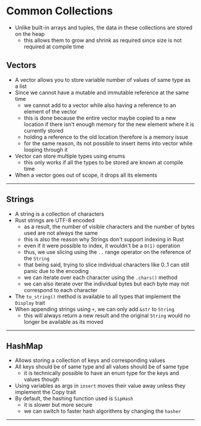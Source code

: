 # Common Collections

- Unlike built-in arrays and tuples, the data in these collections are stored on the heap
  - this allows them to grow and shrink as required since size is not required at compile time

## Vectors

- A vector allows you to store variable number of values of same type as a list
- Since we cannot have a mutable and immutable reference at the same time
  - we cannot add to a vector while also having a reference to an element of the vector
  - this is done because the entire vector maybe copied to a new location if there isn't enough memory for the new element where it is currently stored
  - holding a reference to the old location therefore is a memory issue
  - for the same reason, its not possible to insert items into vector while looping through it
- Vector can store multiple types using enums
  - this only works if all the types to be stored are known at compile time
- When a vector goes out of scope, it drops all its elements

---

## Strings

- A string is a collection of characters
- Rust strings are UTF-8 encoded
  - as a result, the number of visible characters and the number of bytes used are not always the same
  - this is also the reason why Strings don't support indexing in Rust
  - even if it were possible to index, it wouldn't be a `O(1)` operation
  - thus, we use slicing using the `..` range operator on the reference of the `String`
  - that being said, trying to slice individual characters like 0..1 can still panic due to the encoding
  - we can iterate over each character using the `.chars()` method
  - we can also iterate over the individual bytes but each byte may not correspond to each character
- The `to_string()` method is available to all types that implement the `Display` trait
- When appending strings using `+`, we can only add `&str` to `String`
  - this will always return a new result and the original `String` would no longer be available as its moved

---

## HashMap

- Allows storing a collection of keys and corresponding values
- All keys should be of same type and all values should be of same type
  - it is technically possible to have an enum type for the keys and values though
- Using variables as args in `insert` moves their value away unless they implement the Copy trait
- By default, the hashing function used is `SipHash`
  - it is slower but more secure
  - we can switch to faster hash algorithms by changing the `hasher`

---
